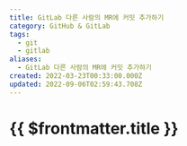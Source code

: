 ```yaml
---
title: GitLab 다른 사람의 MR에 커밋 추가하기
category: GitHub & GitLab
tags:
  - git
  - gitlab
aliases:
  - GitLab 다른 사람의 MR에 커밋 추가하기
created: 2022-03-23T00:33:00.000Z
updated: 2022-09-06T02:59:43.708Z
---
```


# {{ $frontmatter.title }}
